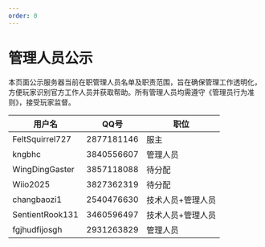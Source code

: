 ```yaml
---
order: 0
---
```


# 管理人员公示

本页面公示服务器当前在职管理人员名单及职责范围，旨在确保管理工作透明化，方便玩家识别官方工作人员并获取帮助。所有管理人员均需遵守《管理员行为准则》，接受玩家监督。


| 用户名 | QQ号 | 职位 |
|--------|------------|------|
| FeltSquirrel727 | 2877181146 | 服主 |
| kngbhc | 3840556607 | 管理人员 |
| WingDingGaster | 3857118088 | 待分配 |
| Wiio2025 | 3827362319 | 待分配 |
| changbaozi1 | 2540476630 | 技术人员+管理人员 |
| SentientRook131 | 3460596497 | 技术人员+管理人员 |
| fgjhudfijosgh | 2931263829 | 管理人员 |
